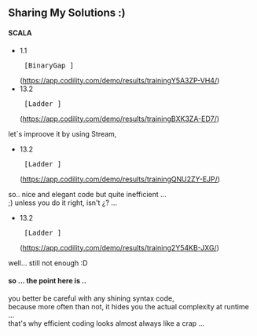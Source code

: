 ## Sharing My Solutions :)

  
#### SCALA

*  1.1<pre>      [BinaryGap                    ]</pre>   (https://app.codility.com/demo/results/trainingY5A3ZP-VH4/)
* 13.2<pre>      [Ladder                       ]</pre>   (https://app.codility.com/demo/results/trainingBXK3ZA-ED7/)

let´s improove it by using Stream,  

* 13.2<pre>      [Ladder                       ]</pre>  (https://app.codility.com/demo/results/trainingQNU2ZY-EJP/)

so.. nice and elegant code but quite inefficient ...  
;)
unless you do it right, isn't ¿? ... 

* 13.2<pre>      [Ladder                       ]</pre>  (https://app.codility.com/demo/results/training2Y54KB-JXG/)

well... still not enough :D

#### so ... the point here is ..  
you better be careful with any shining syntax code,  
because more often than not, it hides you the actual complexity at runtime ...  
that's why efficient coding looks almost always like a crap ...  
